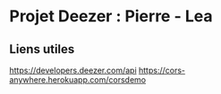 # Projet Deezer :  Pierre - Lea

## Liens utiles

https://developers.deezer.com/api
https://cors-anywhere.herokuapp.com/corsdemo

